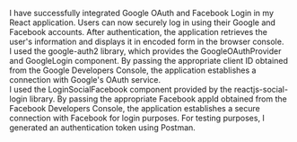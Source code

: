I have successfully integrated Google OAuth and Facebook Login in my React application. Users can now securely log in using their Google and Facebook accounts. After authentication, the application retrieves the user's information and displays it in encoded form in the browser console.<br/>
I used the google-auth2 library, which provides the GoogleOAuthProvider and GoogleLogin component. By passing the appropriate client ID obtained from the Google Developers Console, the application establishes a connection with Google's OAuth service.<br/>
I used the LoginSocialFacebook component provided by the reactjs-social-login library. By passing the appropriate Facebook appId obtained from the Facebook Developers Console, the application establishes a secure connection with Facebook for login purposes.
For testing purposes, I generated an authentication token using Postman.
